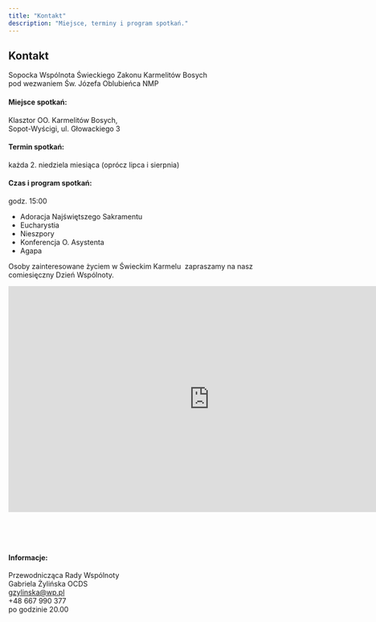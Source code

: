 ```yaml
---
title: "Kontakt"
description: "Miejsce, terminy i program spotkań."
---
```


## Kontakt

Sopocka Wspólnota Świeckiego Zakonu Karmelitów Bosych \
pod wezwaniem Św. Józefa Oblubieńca NMP
 

#### Miejsce spotkań:

Klasztor OO. Karmelitów Bosych, \
Sopot-Wyścigi, ul. Głowackiego 3

#### Termin spotkań:

każda 2. niedziela miesiąca (oprócz lipca i sierpnia)

#### Czas i program spotkań:

godz. 15:00

* Adoracja Najświętszego Sakramentu
* Eucharystia
* Nieszpory
* Konferencja O. Asystenta
* Agapa

Osoby zainteresowane życiem w Świeckim Karmelu  zapraszamy na nasz comiesięczny Dzień Wspólnoty.


<iframe src="https://www.google.com/maps/embed?pb=!1m14!1m8!1m3!1d9282.950403705627!2d18.567651!3d54.432266!3m2!1i1024!2i768!4f13.1!3m3!1m2!1s0x0%3A0x4c42789cff0e0148!2sKlasztor%20Karmelit%C3%B3w%20Bosych!5e0!3m2!1sen!2spl!4v1570902489967!5m2!1sen!2spl" width="800" height="450" frameborder="0" style="border:0;" allowfullscreen=""></iframe>

&nbsp;

&nbsp;

#### Informacje:

Przewodnicząca Rady Wspólnoty \
Gabriela Żylińska OCDS \
[gzylinska@wp.pl](mailto:gzylinska@wp.pl) \
+48 667 990 377 \
po godzinie 20.00
